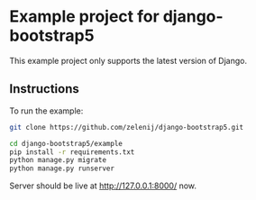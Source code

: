 # Example project for django-bootstrap5

This example project only supports the latest version of Django.

## Instructions

To run the example:

```bash
git clone https://github.com/zelenij/django-bootstrap5.git

cd django-bootstrap5/example
pip install -r requirements.txt
python manage.py migrate
python manage.py runserver
```

Server should be live at http://127.0.0.1:8000/ now.
